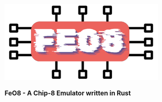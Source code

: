 <p align="center">
    <picture>
    <source media="(prefers-color-scheme: dark)" srcset="https://github.com/fredrikofstad/FeO8/blob/main/res/logo_dark.png?raw=true">
    <source media="(prefers-color-scheme: light)" srcset="https://github.com/fredrikofstad/FeO8/blob/main/res/logo_light.png?raw=true">
    <img alt="FeO8 logo" src="https://github.com/fredrikofstad/FeO8/blob/main/res/logo_light.png?raw=true">
    </picture>
</p>

## FeO8 - A Chip-8 Emulator written in Rust
